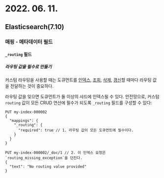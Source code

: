 # 2022. 06. 11.

## Elasticsearch(7.10)

### 매핑 - 메타데이터 필드

#### `_routing` 필드

##### 라우팅 값을 필수로 만들기

커스텀 라우팅을 사용할 때는 도큐먼트를 [인덱스][index-api], [조회][get-api], [삭제][delete-api], [갱신][update-api]할 때마다 라우팅 값을 전달하는 것이 중요하다.

라우팅 값을 잊으면 도큐먼트가 둘 이상의 샤드에 인덱스될 수 있다. 안전망으로, 커스텀 `routing` 값이 모든 CRUD 연산에 필수가 되도록 `_routing` 필드를 구성할 수 있다:

```http
PUT my-index-000002
{
  "mappings": {
    "_routing": {
      "required": true // 1. 라우팅 값이 모든 도큐먼트에 필수이다.
    }
  }
}

PUT my-index-000002/_doc/1 // 2. 이 인덱스 요청은 `routing_missing_exception`을 던진다.
{
  "text": "No routing value provided"
}
```





[index-api]: https://www.elastic.co/guide/en/elasticsearch/reference/7.10/docs-index_.html
[get-api]: https://www.elastic.co/guide/en/elasticsearch/reference/7.10/docs-get.html
[delete-api]: https://www.elastic.co/guide/en/elasticsearch/reference/7.10/docs-delete.html
[update-api]: https://www.elastic.co/guide/en/elasticsearch/reference/7.10/docs-update.html
